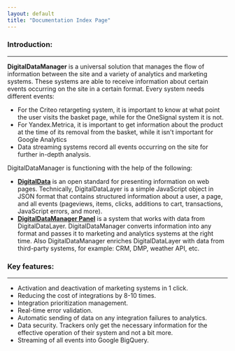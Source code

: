 ```yaml
---
layout: default
title: "Documentation Index Page"
---
```


### Introduction:
------
**DigitalDataManager** is a universal solution that manages the flow of information between the site and a variety of analytics and marketing systems. These systems are able to receive information about certain events occurring on the site in a certain format. Every system needs different events:
- For the Criteo retargeting system, it is important to know at what point the user visits the basket page, while for the OneSignal system it is not.
- For Yandex.Metrica, it is important to get information about the product at the time of its removal from the basket, while it isn't important for Google Analytics
- Data streaming systems record all events occurring on the site for further in-depth analysis.

DigitalDataManager is functioning with the help of the following:
- **[DigitalData](http://docs.segmentstream.com/for-developer/)** is an open standard for presenting information on web pages. Technically, DigitalDataLayer is a simple JavaScript object in JSON format that contains structured information about a user, a page, and all events (pageviews, items, clicks, additions to cart, transactions, JavaScript errors, and more).
- **[DigitalDataManager Panel](http://docs.segmentstream.com/for-analyst/)** is a system that works with data from DigitalDataLayer. DigitalDataManager converts information into any format and passes it to marketing and analytics systems at the right time. Also DigitalDataManager enriches DigitalDataLayer with data from third-party systems, for example: CRM, DMP, weather API, etc.

### Key features:
------
- Activation and deactivation of marketing systems in 1 click.
- Reducing the cost of integrations by 8-10 times.
- Integration prioritization management.
- Real-time error validation.
- Automatic sending of data on any integration failures to analytics.
- Data security. Trackers only get the necessary information for the effective operation of their system and not a bit more.
- Streaming of all events into Google BigQuery.

